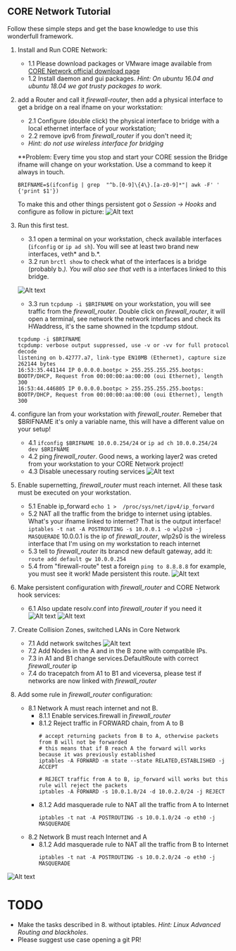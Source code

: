 CORE Network Tutorial
---------------------

Follow these simple steps and get the base knowledge to use this wonderfull framework.

1. Install and Run CORE Network:
    - 1.1 Please download packages or VMware image available from [CORE Network official download page](https://www.nrl.navy.mil/itd/ncs/products/core)
    - 1.2 Install daemon and gui packages. _Hint: On ubuntu 16.04 and ubuntu 18.04 we got trusty packages to work._ 
    
2. add a Router and call it _firewall-router_, then add a physical interface to get a bridge on a real ifname on your workstation: 
    - 2.1 Configure (double click) the physical interface to bridge with a local ethernet interface of your workstation;
    - 2.2 remove ipv6 from _firewall_router_ if you don't need it;
    - _Hint: do not use wireless interface for bridging_

    **Problem: Every time you stop and start your CORE session the Bridge ifname will change on your workstation. Use a command to keep it always in touch.
    ````
    BRIFNAME=$(ifconfig | grep  "^b.[0-9]\{4\}.[a-z0-9]*"| awk -F' ' {'print $1'})
    ````    
    To make this and other things persistent got o _Session -> Hooks_ and configure as follow in picture:
    ![Alt text](images/create_runtimehook.png)

3. Run this first test.
    - 3.1 open a terminal on your workstation, check available interfaces (`ifconfig` or `ip ad sh`). You will see at least two brand new interfaces, veth* and b.*. 
    - 3.2 run `brctl show` to check what of the interfaces is a bridge (probably b.*). You will also see that veth* is a interfaces linked to this bridge.
    
    
    ![Alt text](images/3_testbridge_onlocalpc.png)
    
    
    - 3.3 run `tcpdump -i $BRIFNAME` on your workstation, you will see traffic from the _firewall_router_.  Double click on _firewall_router_, it will open a terminal, see network the network interfaces and check its HWaddress, it's the same showned in the tcpdump stdout.
    ````
    tcpdump -i $BRIFNAME
    tcpdump: verbose output suppressed, use -v or -vv for full protocol decode
    listening on b.42777.a7, link-type EN10MB (Ethernet), capture size 262144 bytes
    16:53:35.441144 IP 0.0.0.0.bootpc > 255.255.255.255.bootps: BOOTP/DHCP, Request from 00:00:00:aa:00:00 (oui Ethernet), length 300
    16:53:44.446805 IP 0.0.0.0.bootpc > 255.255.255.255.bootps: BOOTP/DHCP, Request from 00:00:00:aa:00:00 (oui Ethernet), length 300
    ````

4. configure lan from your workstation with _firewall_router_. Remeber that $BRIFNAME it's only a variable name, this will have a different value on your setup!
    - 4.1 `ifconfig $BRIFNAME 10.0.0.254/24` or `ip ad ch 10.0.0.254/24 dev $BRIFNAME`
    - 4.2 ping _firewall_router_. Good news, a working layer2 was creted from your workstation to your CORE Network project!
    - 4.3 Disable unecessary routing services
        ![Alt text](images/firewall-router_services.png)
    
5. Enable supernetting, _firewall_router_ must reach internet. All these task must be executed on your workstation.
    - 5.1 Enable ip_forward `echo 1 >  /proc/sys/net/ipv4/ip_forward`
    - 5.2 NAT all the traffic from the bridge to internet using iptables. What's your ifname linked to internet? That is the output interface!
        `iptables -t nat -A POSTROUTING -s 10.0.0.1 -o wlp2s0 -j MASQUERADE`
        10.0.0.1 is the ip of _firewall_router_, wlp2s0 is the wireless interface that I'm using on my workstation to reach internet
    - 5.3 tell to _firewall_router_ its brancd new default gateway, add it:
        `route add default gw 10.0.0.254`
    - 5.4 from "firewall-route" test a foreign `ping to 8.8.8.8` for example, you must see it work! Made persistent this route.
        ![Alt text](images/4_router_defgw_persistent.png)

6. Make persistent configuration with _firewall_router_ and CORE Network hook services:
    - 6.1 Also update resolv.conf into _firewall_router_ if you need it
        ![Alt text](images/4_router_resolvconf_persistent.png)
        ![Alt text](images/4_router_resolvconf_persistent_2.png)
    
7. Create Collision Zones, switched LANs in Core Network
    - 7.1 Add network switches
        ![Alt text](images/7_creates_switches_links.png)
    - 7.2 Add Nodes in the A and in the B zone with compatible IPs.
    - 7.3 in A1 and B1 change services.DefaultRoute with correct _firewall_router_ ip
    - 7.4 do tracepatch from A1 to B1 and viceversa, please test if networks are now linked with _firewall_router_

8. Add some rule in _firewall_router_ configuration:
    - 8.1 Network A must reach internet and not B.
        - 8.1.1 Enable services.firewall in _firewall_router_
        - 8.1.2 Reject traffic in FORWARD chain, from A to B
          ````
          # accept returning packets from B to A, otherwise packets from B will not be forwarded
          # this means that if B reach A the forward will works because it was previously established 
          iptables -A FORWARD -m state --state RELATED,ESTABLISHED -j ACCEPT
          
          # REJECT traffic from A to B, ip_forward will works but this rule will reject the packets
          iptables -A FORWARD -s 10.0.1.0/24 -d 10.0.2.0/24 -j REJECT
          ````
        - 8.1.2 Add masquerade rule to NAT all the traffic from A to Internet
          ````
          iptables -t nat -A POSTROUTING -s 10.0.1.0/24 -o eth0 -j MASQUERADE
          ````
    - 8.2 Network B must reach Internet and A
        - 8.1.2 Add masquerade rule to NAT all the traffic from B to Internet
          ````
          iptables -t nat -A POSTROUTING -s 10.0.2.0/24 -o eth0 -j MASQUERADE
          ````

![Alt text](images/7_addnodes_removeips.png)

# TODO
- Make the tasks described in 8. without iptables. _Hint: Linux Advanced Routing and blackholes_.
- Please suggest use case opening a git PR!
